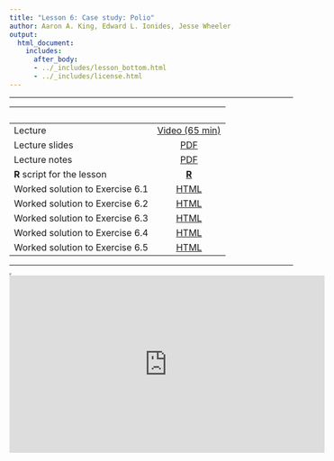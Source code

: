 ```yaml
---
title: "Lesson 6: Case study: Polio"
author: Aaron A. King, Edward L. Ionides, Jesse Wheeler
output:
  html_document:
    includes:
      after_body:
      - ../_includes/lesson_bottom.html
      - ../_includes/license.html
---
```


----------------------

| &nbsp;                          | &nbsp;                                                                            |
|:--------------------------------|:---------------------------------------------------------------------------------:|
| Lecture                         | [Video (65 min)](https://www.youtube.com/playlist?list=PLluGwj6FGt2QCHiHqWASOu0VdyPRGwKrV) |
| Lecture slides                  | [PDF](slides.pdf)                                                                 |
| Lecture notes                   | [PDF](notes.pdf)                                                                  |
| **R** script for the lesson     | [**R**](main.R)                                                                   |
| Worked solution to Exercise 6.1 | [HTML](algorithmic-parameters-exercise.html)                                      |
| Worked solution to Exercise 6.2 | [HTML](initial-values-exercise.html)                                              |
| Worked solution to Exercise 6.3 | [HTML](starting-values-exercise.html)                                             |
| Worked solution to Exercise 6.4 | [HTML](demography-exercise.html)                                                  |
| Worked solution to Exercise 6.5 | [HTML](convergence-exercise.html)                                                 |


----------------------

<iframe width="0" height="0"></iframe>

<iframe data-external=1 width="560" height="315" src="https://www.youtube.com/embed/videoseries?list=PLluGwj6FGt2QCHiHqWASOu0VdyPRGwKrV" frameborder="0" allow="accelerometer; autoplay; encrypted-media; gyroscope; picture-in-picture" allowfullscreen></iframe>
